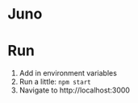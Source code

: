 # Juno

# Run

1. Add in environment variables
2. Run a little: `npm start`
3. Navigate to http://localhost:3000